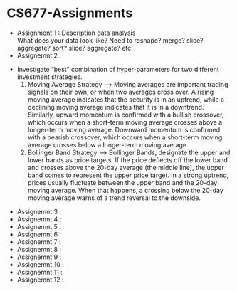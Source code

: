 # CS677-Assignments
- Assignment 1 : Description data analysis <br />
  What does your data look like? Need to reshape? merge? slice? aggregate?  sort? slice? aggregate? etc.
- Assignemnt 2 : 
* Investigate “best” combination of hyper-parameters for two different investment strategies.<br /> 
  1. Moving Average Strategy --> Moving averages are important trading signals on their own, or when two averages cross over.   A rising moving average indicates that the security is in an uptrend, while a declining moving average indicates that it is   in a downtrend. Similarly, upward momentum is confirmed with a bullish crossover, which occurs when a short-term moving       average crosses above a longer-term moving average. Downward momentum is confirmed with a bearish crossover, which occurs     when a short-term moving average crosses below a longer-term moving average.
  2. Bollinger Band Strategy --> Bollinger Bands, designate the upper and lower bands as price targets. If the price deflects   off the lower band and crosses above the 20-day average (the middle line), the upper band comes to represent the upper price   target. In a strong uptrend, prices usually fluctuate between the upper band and the 20-day moving average. When that         happens, a crossing below the 20-day moving average warns of a trend reversal to the downside.

- Assignemnt 3 : <br />
- Assignemnt 4 : <br />
- Assignemnt 5 : <br />
- Assignemnt 6 : <br />
- Assignemnt 7 : <br />
- Assignemnt 8 : <br />
- Assignemnt 9 : <br />
- Assignemnt 10 : <br />
- Assignemnt 11 : <br />
- Assignemnt 12 : <br />
